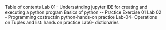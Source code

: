 Table of contents
Lab 01 - Undersatnding jupyter IDE for creating and executing a python program
Basics of python -- Practice Exercise 01
Lab 02 - Programming costructsin python-hands-on practice
Lab-04- Operations on Tuples and list: hands on practice
Lab6- dictionaries
